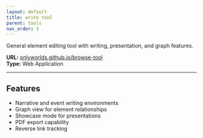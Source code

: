```yaml
---
layout: default
title: write tool
parent: tools
nav_order: 3
---
```



General element editing tool with writing, presentation, and graph features.

**URL:** [onlyworlds.github.io/browse-tool](https://onlyworlds.github.io/browse-tool/)  
**Type:** Web Application   

---

## Features
 
- Narrative and event writing environments 
- Graph view for element relationships
- Showcase mode for presentations
- PDF export capability
- Reverse link tracking 
 